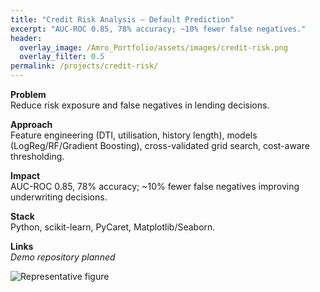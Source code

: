 ```yaml
---
title: "Credit Risk Analysis — Default Prediction"
excerpt: "AUC-ROC 0.85, 78% accuracy; ~10% fewer false negatives."
header:
  overlay_image: /Amro_Portfolio/assets/images/credit-risk.png
  overlay_filter: 0.5
permalink: /projects/credit-risk/
---
```


**Problem**  
Reduce risk exposure and false negatives in lending decisions.

**Approach**  
Feature engineering (DTI, utilisation, history length), models (LogReg/RF/Gradient Boosting), cross-validated grid search, cost-aware thresholding.

**Impact**  
AUC-ROC 0.85, 78% accuracy; ~10% fewer false negatives improving underwriting decisions.

**Stack**  
Python, scikit-learn, PyCaret, Matplotlib/Seaborn.

**Links**  
*Demo repository planned*

![Representative figure](/Amro_Portfolio/assets/images/credit-risk.png)